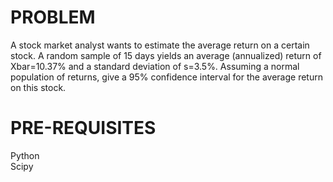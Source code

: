 # PROBLEM

A stock market analyst wants to estimate the average return on a certain stock. A random sample of 15 days yields an average (annualized) return of Xbar=10.37% and a standard deviation of s=3.5%. Assuming a normal population of returns, give a 95% confidence interval for the average return on this stock.

# PRE-REQUISITES

Python <br/>
Scipy
